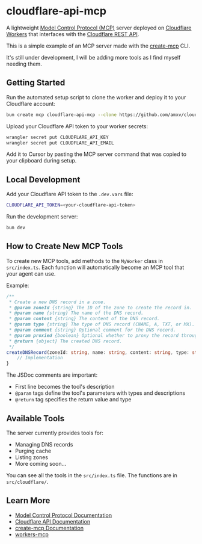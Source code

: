 # cloudflare-api-mcp

A lightweight [Model Control Protocol (MCP)](https://modelcontextprotocol.io) server deployed on [Cloudflare Workers](https://workers.cloudflare.com) that interfaces with the [Cloudflare REST API](https://developers.cloudflare.com/api/).

This is a simple example of an MCP server made with the [create-mcp](https://github.com/zueai/create-mcp) CLI.

It's still under development, I will be adding more tools as I find myself needing them.

## Getting Started

Run the automated setup script to clone the worker and deploy it to your Cloudflare account:

```bash
bun create mcp cloudflare-api-mcp --clone https://github.com/amxv/cloudflare-api-mcp
```

Upload your Cloudflare API token to your worker secrets:

```bash
wrangler secret put CLOUDFLARE_API_KEY
wrangler secret put CLOUDFLARE_API_EMAIL
```

Add it to Cursor by pasting the MCP server command that was copied to your clipboard during setup.

## Local Development

Add your Cloudflare API token to the `.dev.vars` file:

```bash
CLOUDFLARE_API_TOKEN=<your-cloudflare-api-token>
```

Run the development server:

```bash
bun dev
```

## How to Create New MCP Tools

To create new MCP tools, add methods to the `MyWorker` class in `src/index.ts`. Each function will automatically become an MCP tool that your agent can use.

Example:

```typescript
/**
 * Create a new DNS record in a zone.
 * @param zoneId {string} The ID of the zone to create the record in.
 * @param name {string} The name of the DNS record.
 * @param content {string} The content of the DNS record.
 * @param type {string} The type of DNS record (CNAME, A, TXT, or MX).
 * @param comment {string} Optional comment for the DNS record.
 * @param proxied {boolean} Optional whether to proxy the record through Cloudflare.
 * @return {object} The created DNS record.
 */
createDNSRecord(zoneId: string, name: string, content: string, type: string, comment?: string, proxied?: boolean) {
    // Implementation
}
```

The JSDoc comments are important:

- First line becomes the tool's description
- `@param` tags define the tool's parameters with types and descriptions
- `@return` tag specifies the return value and type

## Available Tools

The server currently provides tools for:

- Managing DNS records
- Purging cache
- Listing zones
- More coming soon...

You can see all the tools in the `src/index.ts` file. The functions are in `src/cloudflare/`.

## Learn More

- [Model Control Protocol Documentation](https://modelcontextprotocol.io)
- [Cloudflare API Documentation](https://developers.cloudflare.com/api/)
- [create-mcp Documentation](https://github.com/zueai/create-mcp)
- [workers-mcp](https://github.com/zueai/workers-mcp)
